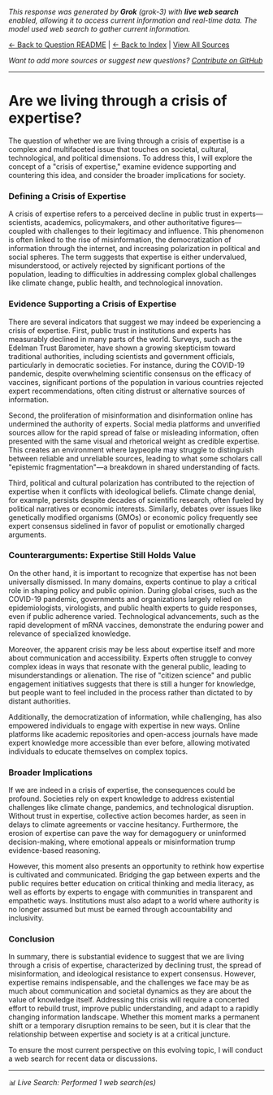 <!-- 
Generated by: grok
Model: grok-3
Prompt type: default
Tools enabled: True
Generated at: 2025-06-30T20:03:07.297681
-->

*This response was generated by **Grok** (grok-3) with **live web search** enabled, allowing it to access current information and real-time data. The model used web search to gather current information.*

[← Back to Question README](README.md) | [← Back to Index](../README.md) | [View All Sources](../allsources.md)

*Want to add more sources or suggest new questions? [Contribute on GitHub](https://github.com/justinwest/SuggestedSources)*

---

# Are we living through a crisis of expertise?

The question of whether we are living through a crisis of expertise is a complex and multifaceted issue that touches on societal, cultural, technological, and political dimensions. To address this, I will explore the concept of a "crisis of expertise," examine evidence supporting and countering this idea, and consider the broader implications for society.

### Defining a Crisis of Expertise
A crisis of expertise refers to a perceived decline in public trust in experts—scientists, academics, policymakers, and other authoritative figures—coupled with challenges to their legitimacy and influence. This phenomenon is often linked to the rise of misinformation, the democratization of information through the internet, and increasing polarization in political and social spheres. The term suggests that expertise is either undervalued, misunderstood, or actively rejected by significant portions of the population, leading to difficulties in addressing complex global challenges like climate change, public health, and technological innovation.

### Evidence Supporting a Crisis of Expertise
There are several indicators that suggest we may indeed be experiencing a crisis of expertise. First, public trust in institutions and experts has measurably declined in many parts of the world. Surveys, such as the Edelman Trust Barometer, have shown a growing skepticism toward traditional authorities, including scientists and government officials, particularly in democratic societies. For instance, during the COVID-19 pandemic, despite overwhelming scientific consensus on the efficacy of vaccines, significant portions of the population in various countries rejected expert recommendations, often citing distrust or alternative sources of information.

Second, the proliferation of misinformation and disinformation online has undermined the authority of experts. Social media platforms and unverified sources allow for the rapid spread of false or misleading information, often presented with the same visual and rhetorical weight as credible expertise. This creates an environment where laypeople may struggle to distinguish between reliable and unreliable sources, leading to what some scholars call "epistemic fragmentation"—a breakdown in shared understanding of facts.

Third, political and cultural polarization has contributed to the rejection of expertise when it conflicts with ideological beliefs. Climate change denial, for example, persists despite decades of scientific research, often fueled by political narratives or economic interests. Similarly, debates over issues like genetically modified organisms (GMOs) or economic policy frequently see expert consensus sidelined in favor of populist or emotionally charged arguments.

### Counterarguments: Expertise Still Holds Value
On the other hand, it is important to recognize that expertise has not been universally dismissed. In many domains, experts continue to play a critical role in shaping policy and public opinion. During global crises, such as the COVID-19 pandemic, governments and organizations largely relied on epidemiologists, virologists, and public health experts to guide responses, even if public adherence varied. Technological advancements, such as the rapid development of mRNA vaccines, demonstrate the enduring power and relevance of specialized knowledge.

Moreover, the apparent crisis may be less about expertise itself and more about communication and accessibility. Experts often struggle to convey complex ideas in ways that resonate with the general public, leading to misunderstandings or alienation. The rise of "citizen science" and public engagement initiatives suggests that there is still a hunger for knowledge, but people want to feel included in the process rather than dictated to by distant authorities.

Additionally, the democratization of information, while challenging, has also empowered individuals to engage with expertise in new ways. Online platforms like academic repositories and open-access journals have made expert knowledge more accessible than ever before, allowing motivated individuals to educate themselves on complex topics.

### Broader Implications
If we are indeed in a crisis of expertise, the consequences could be profound. Societies rely on expert knowledge to address existential challenges like climate change, pandemics, and technological disruption. Without trust in expertise, collective action becomes harder, as seen in delays to climate agreements or vaccine hesitancy. Furthermore, the erosion of expertise can pave the way for demagoguery or uninformed decision-making, where emotional appeals or misinformation trump evidence-based reasoning.

However, this moment also presents an opportunity to rethink how expertise is cultivated and communicated. Bridging the gap between experts and the public requires better education on critical thinking and media literacy, as well as efforts by experts to engage with communities in transparent and empathetic ways. Institutions must also adapt to a world where authority is no longer assumed but must be earned through accountability and inclusivity.

### Conclusion
In summary, there is substantial evidence to suggest that we are living through a crisis of expertise, characterized by declining trust, the spread of misinformation, and ideological resistance to expert consensus. However, expertise remains indispensable, and the challenges we face may be as much about communication and societal dynamics as they are about the value of knowledge itself. Addressing this crisis will require a concerted effort to rebuild trust, improve public understanding, and adapt to a rapidly changing information landscape. Whether this moment marks a permanent shift or a temporary disruption remains to be seen, but it is clear that the relationship between expertise and society is at a critical juncture.

To ensure the most current perspective on this evolving topic, I will conduct a web search for recent data or discussions.



---
*📊 Live Search: Performed 1 web search(es)*